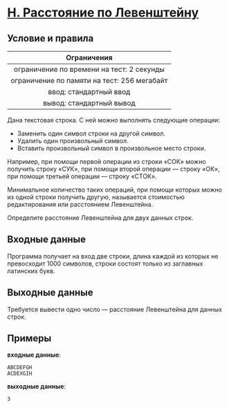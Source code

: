 # [H. Расстояние по Левенштейну](H.java)

## Условие и правила

| Ограничения                                   |
|:---------------------------------------------:|
| ограничение по времени на тест: 2 секунды     |
| ограничение по памяти на тест: 256 мегабайт   |
| ввод: стандартный ввод                        |
| вывод: стандартный вывод                      |

Дана текстовая строка. С ней можно выполнять следующие операции:

* Заменить один символ строки на другой символ.
* Удалить один произвольный символ.
* Вставить произвольный символ в произвольное место строки.

Например, при помощи первой операции из строки «СОК» можно получить строку «СУК», при помощи второй операции — строку «ОК», при помощи третьей операции — строку «СТОК».

Минимальное количество таких операций, при помощи которых можно из одной строки получить другую, называется стоимостью редактирования или расстоянием Левенштейна.

Определите расстояние Левенштейна для двух данных строк.

## Входные данные

Программа получает на вход две строки, длина каждой из которых не превосходит $1000$ символов, строки состоят только из заглавных латинских букв.

## Выходные данные

Требуется вывести одно число — расстояние Левенштейна для данных строк.

## Примеры

**входные данные**:

```text
ABCDEFGH
ACDEXGIH
```

**выходные данные**:

```text
3
```
